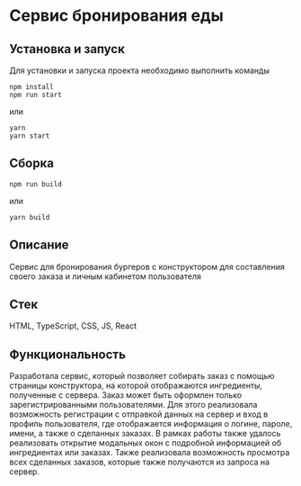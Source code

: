 # Сервис бронирования еды

## Установка и запуск
Для установки и запуска проекта необходимо выполнить команды

```
npm install
npm run start
```

или

```
yarn
yarn start
```

## Сборка

```
npm run build
```

или

```
yarn build
```

## Описание

Cервис для бронирования бургеров с конструктором для составления своего заказа и личным кабинетом пользователя

## Стек

HTML, TypeScript, CSS, JS, React

## Функциональность

Разработала сервис, который позволяет собирать заказ с помощью страницы конструктора, на которой отображаются ингредиенты, полученные с сервера. Заказ может быть оформлен только зарегистрированными пользователями. Для этого реализовала возможность регистрации с отправкой данных на сервер и вход в профиль пользователя, где отображается информация о логине, пароле, имени, а также о сделанных заказах. В рамках работы также удалось реализовать открытие модальных окон с подробной информацией об ингредиентах или заказах. Также реализовала возможность просмотра всех сделанных заказов, которые также получаются из запроса на сервер.


